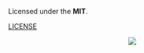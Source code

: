 Licensed under the **MIT**.

[LICENSE](_license.md ':include :type=code')

<p align="center">
  <a
    href="https://app.fossa.com/projects/git%2Bgithub.com%2Farthurfiorette%2Faxios-cache-interceptor?ref=badge_large"
    alt="FOSSA Status"
    ><img
      src="https://app.fossa.com/api/projects/git%2Bgithub.com%2Farthurfiorette%2Faxios-cache-interceptor.svg?type=large"
  /></a>
</p>
